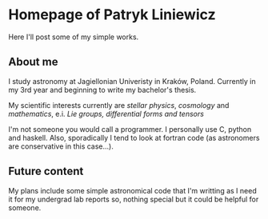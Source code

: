 # Homepage of Patryk Liniewicz

Here I'll post some of my simple works.


## About me

I study astronomy at Jagiellonian Univeristy in Kraków, Poland. Currently in my 3rd year and beginning to write my bachelor's thesis.

My scientific interests currently are *stellar physics*, *cosmology* and *mathematics*, e.i. *Lie groups, differential forms and tensors* 

I'm not someone you would call a programmer. I personally use C, python and haskell. Also, sporadically I tend to look at fortran code (as astronomers are conservative in this case...). 

## Future content

My plans include some simple astronomical code that I'm writting as I need it for my undergrad lab reports so, nothing special but it could be helpful for someone.
